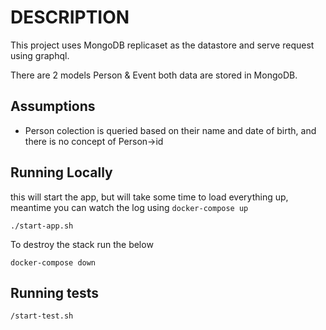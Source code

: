 # DESCRIPTION

This project uses MongoDB replicaset as the datastore and serve request using graphql.

There are 2 models Person & Event both data are stored in MongoDB.

## Assumptions

* Person colection is queried based on their name and date of birth, and there is no concept of Person->id

## Running Locally

this will start the app, but will take some time to load everything up, meantime you can watch the log using `docker-compose up`

```
./start-app.sh
```

To destroy the stack run the below
```
docker-compose down
```

## Running tests

```
/start-test.sh
```